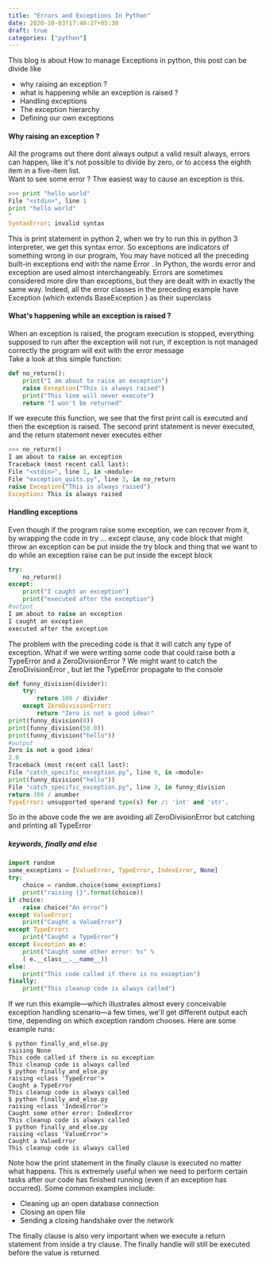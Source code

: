 ```yaml
---
title: "Errors and Exceptions In Python"
date: 2020-10-03T17:46:27+05:30
draft: true
categories: ["python"]
---
```


This blog is about How to manage Exceptions in python, this post can be divide like

- why raising an exception ?
- what is happening while an exception is raised ?
- Handling exceptions
- The exception hierarchy
- Defining our own exceptions

#### Why raising an exception ?

All the programs out there dont always output a valid result always, errors can happen, like it's not possible to
divide by zero, or to access the eighth item in a five-item list.  
Want to see some error ? Thw easiest way to cause an exception is this.

```python
>>> print "hello world"
File "<stdin>", line 1
print "hello world"
^
SyntaxError: invalid syntax
```

This is print statement in python 2, when we try to run this in python 3 interpreter, we get this syntax error.
So exceptions are indicators of something wrong in our program, You may have noticed all the preceding built-in exceptions end with the name
Error . In Python, the words error and exception are used almost interchangeably.
Errors are sometimes considered more dire than exceptions, but they are dealt with
in exactly the same way. Indeed, all the error classes in the preceding example have
Exception (which extends BaseException ) as their superclass

#### What's happening while an exception is raised ?

When an exception is raised, the program execution is stopped, everything supposed to run after the exception will not run, if exception is not managed correctly the program will exit with the error message  
Take a look at this simple function:

```python
def no_return():
    print("I am about to raise an exception")
    raise Exception("This is always raised")
    print("This line will never execute")
    return "I won't be returned"
```

If we execute this function, we see that the first print call is executed and then the
exception is raised. The second print statement is never executed, and the return
statement never executes either

```python
>>> no_return()
I am about to raise an exception
Traceback (most recent call last):
File "<stdin>", line 1, in <module>
File "exception_quits.py", line 3, in no_return
raise Exception("This is always raised")
Exception: This is always raised
```

#### Handling exceptions

Even though if the program raise some exception, we can recover from it, by wrapping the code in try ... except clause, any code block that might throw an exception can be put inside the try block and thing that we want to do while an exception raise can be put inside the except block

```python
try:
    no_return()
except:
    print("I caught an exception")
    print("executed after the exception")
#output
I am about to raise an exception
I caught an exception
executed after the exception
```

The problem with the preceding code is that it will catch any type of exception.
What if we were writing some code that could raise both a TypeError and a
ZeroDivisionError ? We might want to catch the ZeroDivisionError , but
let the TypeError propagate to the console

```python
def funny_division(divider):
    try:
        return 100 / divider
    except ZeroDivisionError:
        return "Zero is not a good idea!"
print(funny_division(0))
print(funny_division(50.0))
print(funny_division("hello"))
#output
Zero is not a good idea!
2.0
Traceback (most recent call last):
File "catch_specific_exception.py", line 9, in <module>
print(funny_division("hello"))
File "catch_specific_exception.py", line 3, in funny_division
return 100 / anumber
TypeError: unsupported operand type(s) for /: 'int' and 'str'.
```

So in the above code the we are avoiding all ZeroDivisionError but catching and printing all TypeError

##### keywords, finally and else

```python
import random
some_exceptions = [ValueError, TypeError, IndexError, None]
try:
    choice = random.choice(some_exceptions)
    print("raising {}".format(choice))
if choice:
    raise choice("An error")
except ValueError:
    print("Caught a ValueError")
except TypeError:
    print("Caught a TypeError")
except Exception as e:
    print("Caught some other error: %s" %
    ( e.__class__.__name__))
else:
    print("This code called if there is no exception")
finally:
    print("This cleanup code is always called")
```

If we run this example—which illustrates almost every conceivable exception
handling scenario—a few times, we'll get different output each time, depending
on which exception random chooses. Here are some example runs:

```shell
$ python finally_and_else.py
raising None
This code called if there is no exception
This cleanup code is always called
$ python finally_and_else.py
raising <class 'TypeError'>
Caught a TypeError
This cleanup code is always called
$ python finally_and_else.py
raising <class 'IndexError'>
Caught some other error: IndexError
This cleanup code is always called
$ python finally_and_else.py
raising <class 'ValueError'>
Caught a ValueError
This cleanup code is always called
```

Note how the print statement in the finally clause is executed no matter what
happens. This is extremely useful when we need to perform certain tasks after
our code has finished running (even if an exception has occurred). Some common
examples include:
- Cleaning up an open database connection
- Closing an open file
- Sending a closing handshake over the network  

The finally clause is also very important when we execute a return statement
from inside a try clause. The finally handle will still be executed before the
value is returned
